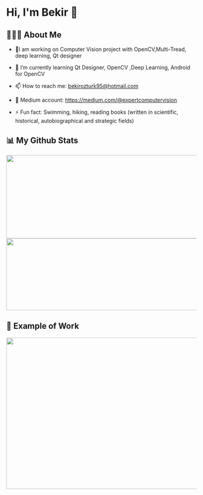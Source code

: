 # Hi, I'm Bekir 👋

## 👨🏼‍✈️ About Me 
- 🎪I am working on Computer Vision project with OpenCV,Multi-Tread, deep learning, Qt designer 
- 🌱 I’m currently learning Qt Designer, OpenCV ,Deep Learning, Android for OpenCV  
- 📫 How to reach me: bekirozturk95@hotmail.com
- 💎 Medium account: https://medium.com/@expertcomputervision


- ⚡ Fun fact: Swimming, hiking, reading books (written in scientific, historical, autobiographical and strategic fields) 

## 📊 My Github Stats
<img align="center" src = "https://github-readme-stats.vercel.app/api?username=engineerbekir&theme=algolia&show_icons=true" width = "820" height ="220"/>

<img align="center" src = "https://github-readme-stats.vercel.app/api/top-langs/?username=engineerbekir&theme=tokyonight&layout=compact]https://github.com/anuraghazra/github-readme-stats" width = "820" height ="190"/>


## 📸 Example of Work
<img align="center" src = "https://github.com/engineerbekir/ObjectSegmantationWithDetectron2/blob/master/objectsegmantation.gif" width = "800" height ="400"/>

